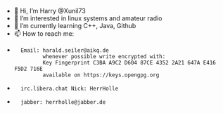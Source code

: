 - 👋 Hi, I’m Harry @Xunil73
- 👀 I’m interested in linux systems and amateur radio
- 🌱 I’m currently learning C++, Java, Github
- 📫 How to reach me: 
-       Email: harald.seiler@aikq.de
               whenever possible write encrypted with:
               Key Fingerprint C3BA A9C2 D604 87CE 4352 2A21 647A E416 F5D2 716E
               available on https://keys.opengpg.org
               
-       irc.libera.chat Nick: HerrHolle
-       jabber: herrholle@jabber.de


  

<!---
Xunil73/Xunil73 is a ✨ special ✨ repository because its `README.md` (this file) appears on your GitHub profile.
You can click the Preview link to take a look at your changes.
--->
